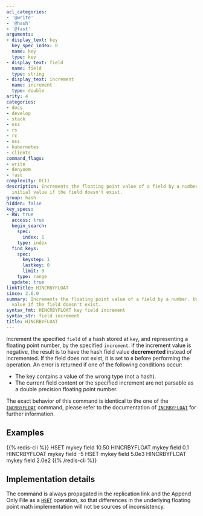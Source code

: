```yaml
---
acl_categories:
- '@write'
- '@hash'
- '@fast'
arguments:
- display_text: key
  key_spec_index: 0
  name: key
  type: key
- display_text: field
  name: field
  type: string
- display_text: increment
  name: increment
  type: double
arity: 4
categories:
- docs
- develop
- stack
- oss
- rs
- rc
- oss
- kubernetes
- clients
command_flags:
- write
- denyoom
- fast
complexity: O(1)
description: Increments the floating point value of a field by a number. Uses 0 as
  initial value if the field doesn't exist.
group: hash
hidden: false
key_specs:
- RW: true
  access: true
  begin_search:
    spec:
      index: 1
    type: index
  find_keys:
    spec:
      keystep: 1
      lastkey: 0
      limit: 0
    type: range
  update: true
linkTitle: HINCRBYFLOAT
since: 2.6.0
summary: Increments the floating point value of a field by a number. Uses 0 as initial
  value if the field doesn't exist.
syntax_fmt: HINCRBYFLOAT key field increment
syntax_str: field increment
title: HINCRBYFLOAT
---
```

Increment the specified `field` of a hash stored at `key`, and representing a
floating point number, by the specified `increment`. If the increment value
is negative, the result is to have the hash field value **decremented** instead of incremented.
If the field does not exist, it is set to `0` before performing the operation.
An error is returned if one of the following conditions occur:

* The key contains a value of the wrong type (not a hash).
* The current field content or the specified increment are not parsable as a
  double precision floating point number.

The exact behavior of this command is identical to the one of the [`INCRBYFLOAT`](/commands/incrbyfloat)
command, please refer to the documentation of [`INCRBYFLOAT`](/commands/incrbyfloat) for further
information.

## Examples

{{% redis-cli %}}
HSET mykey field 10.50
HINCRBYFLOAT mykey field 0.1
HINCRBYFLOAT mykey field -5
HSET mykey field 5.0e3
HINCRBYFLOAT mykey field 2.0e2
{{% /redis-cli %}}


## Implementation details

The command is always propagated in the replication link and the Append Only
File as a [`HSET`](/commands/hset) operation, so that differences in the underlying floating point
math implementation will not be sources of inconsistency.
